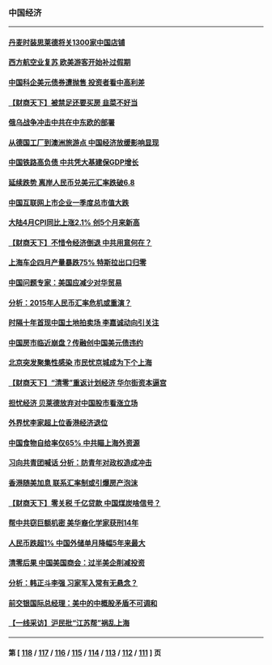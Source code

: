 ### 中国经济
---
#### [丹麦时装思莱德将关1300家中国店铺](../../pages/ncid283/n13736064.md) 
#### [西方航空业复苏 欧美游客开始补过假期](../../pages/ncid283/n13735890.md) 
#### [中国科企美元债券遭抛售 投资者看中高利差](../../pages/ncid283/n13735182.md) 
#### [【财商天下】被禁足还要买房 韭菜不好当](../../pages/ncid283/n13734833.md) 
#### [俄乌战争冲击中共在中东欧的部署](../../pages/ncid283/n13734903.md) 
#### [从德国工厂到澳洲旅游点 中国经济放缓影响显现](../../pages/ncid283/n13734773.md) 
#### [中国铁路高负债 中共凭大基建保GDP增长](../../pages/ncid283/n13734868.md) 
#### [延续跌势 离岸人民币兑美元汇率跌破6.8](../../pages/ncid283/n13734230.md) 
#### [中国互联网上市企业一季度总市值大跌](../../pages/ncid283/n13734337.md) 
#### [大陆4月CPI同比上涨2.1% 创5个月来新高](../../pages/ncid283/n13733961.md) 
#### [【财商天下】不惜令经济倒退 中共用意何在？](../../pages/ncid283/n13733588.md) 
#### [上海车企四月产量暴跌75% 特斯拉出口归零](../../pages/ncid283/n13733278.md) 
#### [中国问题专家：美国应减少对华贸易](../../pages/ncid283/n13733444.md) 
#### [分析：2015年人民币汇率危机或重演？](../../pages/ncid283/n13733648.md) 
#### [时隔十年首现中国土地拍卖场 李嘉诚动向引关注](../../pages/ncid283/n13733574.md) 
#### [中国房市临近崩盘？传融创中国美元债违约](../../pages/ncid283/n13733285.md) 
#### [北京突发聚集性感染 市民忧京城成为下个上海](../../pages/ncid283/n13732920.md) 
#### [【财商天下】“清零”重返计划经济 华尔街资本逼宫](../../pages/ncid283/n13732331.md) 
#### [担忧经济 贝莱德放弃对中国股市看涨立场](../../pages/ncid283/n13732374.md) 
#### [外界忧李家超上位香港经济退位](../../pages/ncid283/n13732290.md) 
#### [中国食物自给率仅65% 中共瞄上海外资源](../../pages/ncid283/n13732272.md) 
#### [习向共青团喊话 分析：防青年对政权造成冲击](../../pages/ncid283/n13732150.md) 
#### [香港随美加息 联系汇率制或引爆房产泡沫](../../pages/ncid283/n13732223.md) 
#### [【财商天下】零关税 千亿贷款 中国煤炭啥信号？](../../pages/ncid283/n13731880.md) 
#### [帮中共窃巨额机密 美华裔化学家获刑14年](../../pages/ncid283/n13731669.md) 
#### [人民币跌超1% 中国外储单月降幅5年来最大](../../pages/ncid283/n13731552.md) 
#### [清零后果 中国美国商会：过半美企削减投资](../../pages/ncid283/n13731358.md) 
#### [分析：韩正斗李强 习家军入常有无悬念？](../../pages/ncid283/n13731467.md) 
#### [前交银国际总经理：美中的中概股矛盾不可调和](../../pages/ncid283/n13731487.md) 
#### [【一线采访】沪民批“江苏帮”祸乱上海](../../pages/ncid283/n13731242.md) 

---
#### 第 [ [118](./118.md) / [117](./117.md) / [116](./116.md) / [115](./115.md) / [114](./114.md) / [113](./113.md) / [112](./112.md) / [111](./111.md) ] 页
